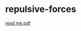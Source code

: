 # repulsive-forces


[read me.pdf](https://github.com/gulinoztas/repulsive-forces/files/10199830/read.me.pdf)
